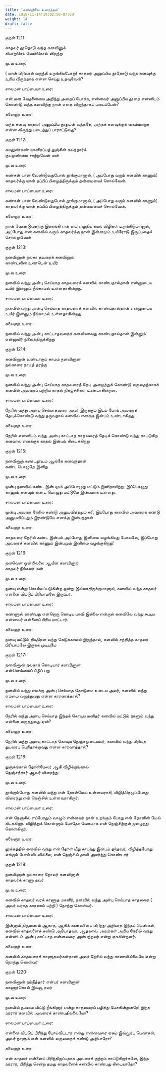 ```yaml
---
title: 'கனவுநிலை உரைத்தல்'
date: 2018-11-14T19:02:50-07:00
weight: 14
draft: false
---
```



குறள்  1211:

காதலர் தூதொடு வந்த கனவினுக்  
கியாதுசெய் வேன்கொல் விருந்து

மு.வ உரை:

( யான் பிரிவால் வருந்தி உறங்கியபோது) காதலர் அனுப்பிய தூதோடு வந்த கனவுக்கு உரிய விருந்தாக என்ன செய்து உதவுவேன்?

சாலமன் பாப்பையா உரை:

என் மன வேதனையை அறிந்து அதைப் போக்க, என்னவர் அனுப்பிய தூதை என்னிடம் கொண்டு வந்த கனவிற்கு நான் எதை விருந்தாகப் படைப்பேன்?

கலைஞர் உரை:

வந்த கனவு காதலர் அனுப்பிய தூதுடன் வந்ததே; அந்தக் கனவுக்குக் கைம்மாறாக என்ன விருந்து படைத்துப் பாராட்டுவது?

குறள்  1212:

கயலுண்கண் யானிரப்பத் துஞ்சின் கலந்தார்க்  
குயலுண்மை சாற்றுவேன் மன்

மு.வ உரை:

கண்கள் யான் வேண்டுவதுபோல் தூங்குமானால், ( அப்போது வரும் கனவில் காணும்) காதலர்க்கு யான் தப்பிப் பிழைத்திருக்கும்‌ தன்மையைச் சொல்வேன்.

சாலமன் பாப்பையா உரை:

கண்கள் யான் வேண்டுவதுபோல் தூங்குமானால், ( அப்போது வரும் கனவில் காணும்) காதலர்க்கு யான் தப்பிப் பிழைத்திருக்கும்‌ தன்மையைச் சொல்வேன்.

கலைஞர் உரை:

நான் வேண்டுவதற்கு இணங்கி என் மை எழுதிய கயல் விழிகள் உறங்கிடுமானால், அப்போது என் கனவில் வரும் காதலர்க்கு நான் இன்னமும் உயிரோடு இருப்பதைச் சொல்லுவேன்

குறள்  1213:

நனவினான் நல்கா தவரைக் கனவினால்  
காண்டலின் உண்டென் உயிர்

மு.வ உரை:

நனவில் வந்து அன்பு செய்யாத காதலரைக் கனவில் காண்பதால்தான் என்னுடைய உயிர் இன்னும் நீங்காமல் உள்ளதாகின்றது.

சாலமன் பாப்பையா உரை:

நனவில் வந்து அன்பு செய்யாத காதலரைக் கனவில் காண்பதால்தான் என்னுடைய உயிர் இன்னும் நீங்காமல் உள்ளதாகின்றது.

கலைஞர் உரை:

நனவில் வந்து அன்பு காட்டாதவரைக் கனவிலாவது காண்பதால்தான் இன்னும் என்னுயிர் நிலைத்திருக்கிறது

குறள்  1214:

கனவினான் உண்டாகும் காமம் நனவினான்  
நல்காரை நாடித் தரற்கு

மு.வ உரை:

நனவில் வந்து அன்பு செய்யாத காதலரைத் தேடி அழைத்துக் கொண்டு வருவதற்காகக் கனவில் அவரைப் பற்றிய காதல் நிகழ்ச்சிகள் உண்டாகின்றன.

சாலமன் பாப்பையா உரை:

நேரில் வந்து அன்பு செய்யாதவரை அவர் இருக்கும் இடம் போய் அவரைத் தேடிக்கொண்டு வந்து தருவதால் கனவில் எனக்கு இன்பம் உண்டாகிறது.

கலைஞர் உரை:

நேரில் என்னிடம் வந்து அன்பு காட்டாத காதலரைத் தேடிக் கொண்டு வந்து காட்டுகிற கனவால் எனக்குக் காதல் இன்பம் கிடைக்கிறது

குறள்  1215:

நனவினாற் கண்டதூஉம் ஆங்கே கனவுந்தான்  
கண்ட பொழுதே இனிது

மு.வ உரை:

முன்பு நனவில் கண்ட இன்பமும் அப்பொழுது மட்டும் இனிதாயிற்று; இப்‌பொழுது காணும் கனவும் கண்ட பொழுது மட்டுமே இன்பமாக உள்ளது.

சாலமன் பாப்பையா உரை:

முன்பு அவரை நேரில் கண்டு அனுபவித்ததும் சரி, இப்போது கனவில் அவரைக் கண்டு அனுபவிப்பதும் இரண்டுமே எனக்கு இன்பந்தான்.

கலைஞர் உரை:

காதலரை நேரில் கண்ட இன்பம் அப்போது இனிமை வழங்கியது போலவே, இப்போது அவரைக் கனவில் காணும் இன்பமும் இனிமை வழங்குகிறது!

குறள்  1216:

நனவென ஒன்றில்லை ஆயின் கனவினாற்  
காதலர் நீங்கலர் மன்

மு.வ உரை:

நனவு என்று சொல்லப்படுகின்ற ஒன்று இல்லாதிருக்குமானால், கனவில் வந்த காதலர் என்னை விட்டுப் பிரியாமலே இருப்பர்.

சாலமன் பாப்பையா உரை:

கண்ணால் காண்பது என்றொரு கொடிய பாவி இல்லை என்றால் கனவிலே வந்து கூடிய என்னவர் என்னைப் பிரிய மாட்டார்.

கலைஞர் உரை:

நனவு மட்டும் திடிரென வந்து கெடுக்காமல் இருந்தால், கனவில் சந்தித்த காதலர் பிரியாமலே இருக்க முடியுமே

குறள்  1217:

நனவினான் நல்காக் கொடியார் கனவினான்  
என்னெம்மைப் பீழிப் பது

மு.வ உரை:

நனவில் வந்து எமக்கு அன்பு செய்யாத கொடுமை உடைய அவர், கனவில் வந்து எம்மை வருத்துவது என்ன காரணத்தால்?

சாலமன் பாப்பையா உரை:

நேரில் வந்து அன்பு செய்யாத இந்தக் கொடிய மனிதர் கனவில் மட்டும் நாளும் வந்து என்னை வருத்துவது ஏன்?

கலைஞர் உரை:

நேரில் வந்து அன்பு காட்டாத கொடிய நெஞ்சமுடையவர், கனவில் வந்து பிரிவுத் துயரைப் பெரிதாக்குவது என்ன காரணத்தால்?

குறள்  1218:

துஞ்சுங்கால் தோள்மேலர் ஆகி விழிக்குங்கால்  
நெஞ்சத்தார் ஆவர் விரைந்து

மு.வ உரை:

தூங்கும்போது கனவில் வந்து என் தோள்மேல் உள்ளவராகி, விழி்த்தெழும்போது விரைந்து என் நெஞ்சில் உள்ளவராகிறார்‌.

சாலமன் பாப்பையா உரை:

என் நெஞ்சில் எப்போதும் வாழும் என்னவர் நான் உறங்கும் போது என் தோளின் மேல் கிடக்கிறார். விழித்துக் கொள்ளும் போதோ வேகமாக என் நெஞ்சிற்குள் நுழைந்து கொள்கிறார்.

கலைஞர் உரை:

தூக்கத்தில் கனவில் வந்து என் தோள் மீது சாய்ந்து இன்பம் தந்தவர், விழித்தபோது எங்கும் போய் விடவில்லை; என் நெஞ்சில் தாவி அமர்ந்து கொண்டார்

குறள்  1219:

நனவினான் நல்காரை நோவர் கனவினான்  
காதலர்க் காணா தவர்

மு.வ உரை:

கனவில் காதலர் வரக் காணாத மகளிர், நனவில் வந்து அன்பு செய்யாத கா‌தலரை ( அவர் வராத காரணம் பற்றி ) நொந்து கொள்வர்.

சாலமன் பாப்பையா உரை:

இன்னும் திருமணம் ஆகாத, ஆகிக் கணவனைப் பிரிந்து அறியாத இந்தப் பெண்கள், கனவில் காதலனைக் கண்டு அறியாதவர், ஆதலால், அவர்கள் அறிய நேரில் வந்து என்னிடம் அன்பு காட்டாத என்னவரை அன்பற்றவர் என்று ஏசுகின்றனர்.

கலைஞர் உரை:

கனவில் காதலரைக் காணாதவர்கள்தான் அவர் நேரில் வந்து காணவில்லையே என்று நொந்து கொள்வர்

குறள்  1220:

நனவினான் நம்நீத்தார் என்பர் கனவினான்  
காணார்கொல் இவ்வூ ரவர்

மு.வ உரை:

நனவில் நம்‌மை விட்டு நீங்கினார் என்று காதலரைப் பழித்து பேசுகின்றனரே! இந்த ஊரார் கனவில் அவரைக் காண்பதில்லையோ?

சாலமன் பாப்பையா உரை:

என்னை விட்டுப் பிரிந்து போய்விட்டார் என்று என்னவரை ஏசும் இவ்வூர்ப் பெண்கள், அவர் நாளும் என் கனவில் வருவதைக் கண்டு அறியாரோ?

கலைஞர் உரை:

என் காதலர் என்னைப் பிரிந்திருப்பதாக அவரைக் குற்றம் சாட்டுகிறார்களே, இந்த ஊரார், பிரிந்து சென்ற தமது காதலனைக் கனவில் காண்பது கிடையாதோ?